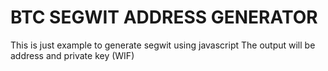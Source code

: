 
# BTC SEGWIT ADDRESS GENERATOR

This is just example to generate segwit using javascript
The output will be address and private key (WIF)
